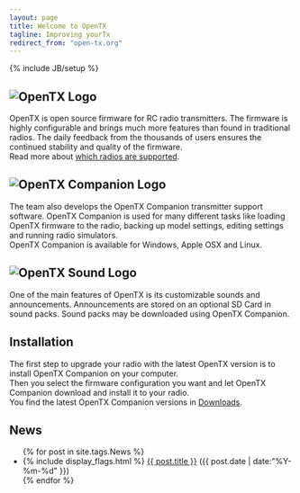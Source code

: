 ```yaml
---
layout: page
title: Welcome to OpenTX
tagline: Improving yourTx
redirect_from: "open-tx.org"
---
```

{% include JB/setup %}

## ![OpenTX Logo](/assets/images/opentx-firmware-logo.png)
OpenTX is open source firmware for RC radio transmitters. The firmware is highly configurable and brings much more features than found in traditional radios. The daily feedback from the thousands of users ensures the continued stability and quality of the firmware.  
Read more about [which radios are supported](radios.html).  

## ![OpenTX Companion Logo](/assets/images/opentx-companion-logo.png)
The team also develops the OpenTX Companion transmitter support software. OpenTX Companion is used for many different tasks like loading OpenTX firmware to the radio, backing up model settings, editing settings and running radio simulators.   
OpenTX Companion is available for Windows, Apple OSX and Linux.

## ![OpenTX Sound Logo](/assets/images/opentx-sound-logo.png)
One of the main features of OpenTX is its customizable sounds and announcements. Announcements are stored on an optional SD Card in sound packs. Sound packs may be downloaded using OpenTX Companion. 

## Installation
The first step to upgrade your radio with the latest OpenTX version is to install OpenTX Companion on your computer.  
Then you select the firmware configuration you want and let OpenTX Companion download and install it to your radio.  
You find the latest OpenTX Companion versions in [Downloads](downloads.html).
    
## News
<ul class="posts">
{% for post in site.tags.News %}
  <div class="post_info">
    <li>
         {% include display_flags.html %}
         <a href="{{ post.url }}">{{ post.title }}</a>
         <span>({{ post.date | date:"%Y-%m-%d" }})</span>
    </li>
    </div>
{% endfor %}
</ul>
